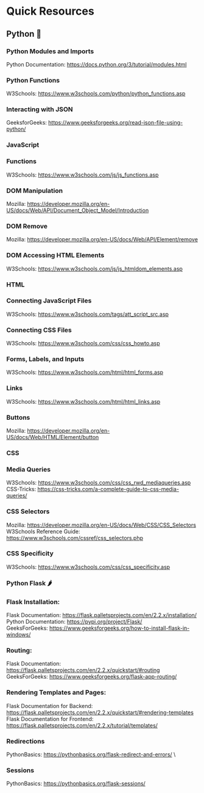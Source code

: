 # Quick Resources

## Python :snake:

### Python Modules and Imports

Python Documentation: https://docs.python.org/3/tutorial/modules.html

### Python Functions

W3Schools: https://www.w3schools.com/python/python_functions.asp

### Interacting with JSON

GeeksforGeeks: https://www.geeksforgeeks.org/read-json-file-using-python/

### JavaScript

### Functions

W3Schools: https://www.w3schools.com/js/js_functions.asp

### DOM Manipulation

Mozilla: https://developer.mozilla.org/en-US/docs/Web/API/Document_Object_Model/Introduction

### DOM Remove

Mozilla: https://developer.mozilla.org/en-US/docs/Web/API/Element/remove

### DOM Accessing HTML Elements

W3Schools: https://www.w3schools.com/js/js_htmldom_elements.asp

### HTML

### Connecting JavaScript Files

W3Schools: https://www.w3schools.com/tags/att_script_src.asp

### Connecting CSS Files

W3Schools: https://www.w3schools.com/css/css_howto.asp

### Forms, Labels, and Inputs

W3Schools: https://www.w3schools.com/html/html_forms.asp

### Links

W3Schools: https://www.w3schools.com/html/html_links.asp

### Buttons

Mozilla: https://developer.mozilla.org/en-US/docs/Web/HTML/Element/button

### CSS

### Media Queries

W3Schools: https://www.w3schools.com/css/css_rwd_mediaqueries.asp
\
CSS-Tricks: https://css-tricks.com/a-complete-guide-to-css-media-queries/

### CSS Selectors

Mozilla: https://developer.mozilla.org/en-US/docs/Web/CSS/CSS_Selectors
\
W3Schools Reference Guide: https://www.w3schools.com/cssref/css_selectors.php

### CSS Specificity

W3Schools: https://www.w3schools.com/css/css_specificity.asp

### Python Flask :hot_pepper:

### Flask Installation:

Flask Documentation: https://flask.palletsprojects.com/en/2.2.x/installation/
\
Python Documentation: https://pypi.org/project/Flask/
\
GeeksForGeeks: https://www.geeksforgeeks.org/how-to-install-flask-in-windows/

### Routing:

Flask Documentation: https://flask.palletsprojects.com/en/2.2.x/quickstart/#routing
\
GeeksForGeeks: https://www.geeksforgeeks.org/flask-app-routing/

### Rendering Templates and Pages:

Flask Documentation for Backend: https://flask.palletsprojects.com/en/2.2.x/quickstart/#rendering-templates
\
Flask Documentation for Frontend: https://flask.palletsprojects.com/en/2.2.x/tutorial/templates/

### Redirections

PythonBasics: https://pythonbasics.org/flask-redirect-and-errors/
\

### Sessions

PythonBasics: https://pythonbasics.org/flask-sessions/

